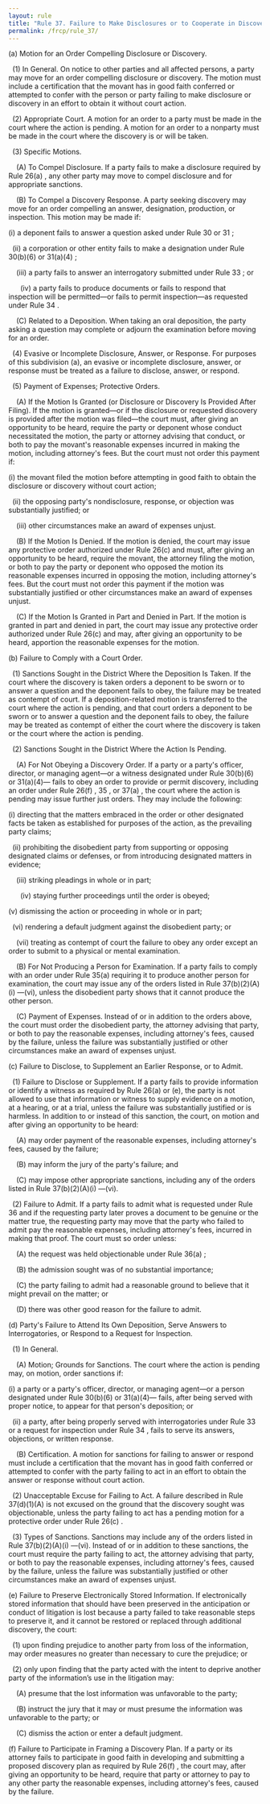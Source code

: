 ```yaml
---
layout: rule
title: "Rule 37. Failure to Make Disclosures or to Cooperate in Discovery; Sanctions"
permalink: /frcp/rule_37/
---
```


(a) Motion for an Order Compelling Disclosure or Discovery.


&nbsp;&nbsp;(1) In General. On notice to other parties and all affected persons, a party may move for an order compelling disclosure or discovery. The motion must include a certification that the movant has in good faith conferred or attempted to confer with the person or party failing to make disclosure or discovery in an effort to obtain it without court action.


&nbsp;&nbsp;(2) Appropriate Court. A motion for an order to a party must be made in the court where the action is pending. A motion for an order to a nonparty must be made in the court where the discovery is or will be taken.


&nbsp;&nbsp;(3) Specific Motions.


&nbsp;&nbsp;&nbsp;&nbsp;(A) To Compel Disclosure. If a party fails to make a disclosure required by Rule 26(a) , any other party may move to compel disclosure and for appropriate sanctions.


&nbsp;&nbsp;&nbsp;&nbsp;(B) To Compel a Discovery Response. A party seeking discovery may move for an order compelling an answer, designation, production, or inspection. This motion may be made if:


(i) a deponent fails to answer a question asked under Rule 30 or 31 ;


&nbsp;&nbsp;(ii) a corporation or other entity fails to make a designation under Rule 30(b)(6) or 31(a)(4) ;


&nbsp;&nbsp;&nbsp;&nbsp;(iii) a party fails to answer an interrogatory submitted under Rule 33 ; or


&nbsp;&nbsp;&nbsp;&nbsp;&nbsp;&nbsp;(iv) a party fails to produce documents or fails to respond that inspection will be permitted—or fails to permit inspection—as requested under Rule 34 .


&nbsp;&nbsp;&nbsp;&nbsp;(C) Related to a Deposition. When taking an oral deposition, the party asking a question may complete or adjourn the examination before moving for an order.


&nbsp;&nbsp;(4) Evasive or Incomplete Disclosure, Answer, or Response. For purposes of this subdivision (a), an evasive or incomplete disclosure, answer, or response must be treated as a failure to disclose, answer, or respond.


&nbsp;&nbsp;(5) Payment of Expenses; Protective Orders.


&nbsp;&nbsp;&nbsp;&nbsp;(A) If the Motion Is Granted (or Disclosure or Discovery Is Provided After Filing). If the motion is granted—or if the disclosure or requested discovery is provided after the motion was filed—the court must, after giving an opportunity to be heard, require the party or deponent whose conduct necessitated the motion, the party or attorney advising that conduct, or both to pay the movant's reasonable expenses incurred in making the motion, including attorney's fees. But the court must not order this payment if:


(i) the movant filed the motion before attempting in good faith to obtain the disclosure or discovery without court action;


&nbsp;&nbsp;(ii) the opposing party's nondisclosure, response, or objection was substantially justified; or


&nbsp;&nbsp;&nbsp;&nbsp;(iii) other circumstances make an award of expenses unjust.


&nbsp;&nbsp;&nbsp;&nbsp;(B) If the Motion Is Denied. If the motion is denied, the court may issue any protective order authorized under Rule 26(c) and must, after giving an opportunity to be heard, require the movant, the attorney filing the motion, or both to pay the party or deponent who opposed the motion its reasonable expenses incurred in opposing the motion, including attorney's fees. But the court must not order this payment if the motion was substantially justified or other circumstances make an award of expenses unjust.


&nbsp;&nbsp;&nbsp;&nbsp;(C) If the Motion Is Granted in Part and Denied in Part. If the motion is granted in part and denied in part, the court may issue any protective order authorized under Rule 26(c) and may, after giving an opportunity to be heard, apportion the reasonable expenses for the motion.


(b) Failure to Comply with a Court Order.


&nbsp;&nbsp;(1) Sanctions Sought in the District Where the Deposition Is Taken. If the court where the discovery is taken orders a deponent to be sworn or to answer a question and the deponent fails to obey, the failure may be treated as contempt of court. If a deposition-related motion is transferred to the court where the action is pending, and that court orders a deponent to be sworn or to answer a question and the deponent fails to obey, the failure may be treated as contempt of either the court where the discovery is taken or the court where the action is pending.


&nbsp;&nbsp;(2) Sanctions Sought in the District Where the Action Is Pending.


&nbsp;&nbsp;&nbsp;&nbsp;(A) For Not Obeying a Discovery Order. If a party or a party's officer, director, or managing agent—or a witness designated under Rule 30(b)(6) or 31(a)(4)— fails to obey an order to provide or permit discovery, including an order under Rule 26(f) , 35 , or 37(a) , the court where the action is pending may issue further just orders. They may include the following:


(i) directing that the matters embraced in the order or other designated facts be taken as established for purposes of the action, as the prevailing party claims;


&nbsp;&nbsp;(ii) prohibiting the disobedient party from supporting or opposing designated claims or defenses, or from introducing designated matters in evidence;


&nbsp;&nbsp;&nbsp;&nbsp;(iii) striking pleadings in whole or in part;


&nbsp;&nbsp;&nbsp;&nbsp;&nbsp;&nbsp;(iv) staying further proceedings until the order is obeyed;


(v) dismissing the action or proceeding in whole or in part;


&nbsp;&nbsp;(vi) rendering a default judgment against the disobedient party; or


&nbsp;&nbsp;&nbsp;&nbsp;(vii) treating as contempt of court the failure to obey any order except an order to submit to a physical or mental examination.


&nbsp;&nbsp;&nbsp;&nbsp;(B) For Not Producing a Person for Examination. If a party fails to comply with an order under Rule 35(a) requiring it to produce another person for examination, the court may issue any of the orders listed in Rule 37(b)(2)(A)(i) —(vi), unless the disobedient party shows that it cannot produce the other person.


&nbsp;&nbsp;&nbsp;&nbsp;(C) Payment of Expenses. Instead of or in addition to the orders above, the court must order the disobedient party, the attorney advising that party, or both to pay the reasonable expenses, including attorney's fees, caused by the failure, unless the failure was substantially justified or other circumstances make an award of expenses unjust.


(c) Failure to Disclose, to Supplement an Earlier Response, or to Admit.


&nbsp;&nbsp;(1) Failure to Disclose or Supplement. If a party fails to provide information or identify a witness as required by Rule 26(a) or (e), the party is not allowed to use that information or witness to supply evidence on a motion, at a hearing, or at a trial, unless the failure was substantially justified or is harmless. In addition to or instead of this sanction, the court, on motion and after giving an opportunity to be heard:


&nbsp;&nbsp;&nbsp;&nbsp;(A) may order payment of the reasonable expenses, including attorney's fees, caused by the failure;


&nbsp;&nbsp;&nbsp;&nbsp;(B) may inform the jury of the party's failure; and


&nbsp;&nbsp;&nbsp;&nbsp;(C) may impose other appropriate sanctions, including any of the orders listed in Rule 37(b)(2)(A)(i) —(vi).


&nbsp;&nbsp;(2) Failure to Admit. If a party fails to admit what is requested under Rule 36 and if the requesting party later proves a document to be genuine or the matter true, the requesting party may move that the party who failed to admit pay the reasonable expenses, including attorney's fees, incurred in making that proof. The court must so order unless:


&nbsp;&nbsp;&nbsp;&nbsp;(A) the request was held objectionable under Rule 36(a) ;


&nbsp;&nbsp;&nbsp;&nbsp;(B) the admission sought was of no substantial importance;


&nbsp;&nbsp;&nbsp;&nbsp;(C) the party failing to admit had a reasonable ground to believe that it might prevail on the matter; or


&nbsp;&nbsp;&nbsp;&nbsp;(D) there was other good reason for the failure to admit.


(d) Party's Failure to Attend Its Own Deposition, Serve Answers to Interrogatories, or Respond to a Request for Inspection.


&nbsp;&nbsp;(1) In General.


&nbsp;&nbsp;&nbsp;&nbsp;(A) Motion; Grounds for Sanctions. The court where the action is pending may, on motion, order sanctions if:


(i) a party or a party's officer, director, or managing agent—or a person designated under Rule 30(b)(6) or 31(a)(4)— fails, after being served with proper notice, to appear for that person's deposition; or


&nbsp;&nbsp;(ii) a party, after being properly served with interrogatories under Rule 33 or a request for inspection under Rule 34 , fails to serve its answers, objections, or written response.


&nbsp;&nbsp;&nbsp;&nbsp;(B) Certification. A motion for sanctions for failing to answer or respond must include a certification that the movant has in good faith conferred or attempted to confer with the party failing to act in an effort to obtain the answer or response without court action.


&nbsp;&nbsp;(2) Unacceptable Excuse for Failing to Act. A failure described in Rule 37(d)(1)(A) is not excused on the ground that the discovery sought was objectionable, unless the party failing to act has a pending motion for a protective order under Rule 26(c) .


&nbsp;&nbsp;(3) Types of Sanctions. Sanctions may include any of the orders listed in Rule 37(b)(2)(A)(i) —(vi). Instead of or in addition to these sanctions, the court must require the party failing to act, the attorney advising that party, or both to pay the reasonable expenses, including attorney's fees, caused by the failure, unless the failure was substantially justified or other circumstances make an award of expenses unjust.


(e) Failure to Preserve Electronically Stored Information. If electronically stored information that should have been preserved in the anticipation or conduct of litigation is lost because a party failed to take reasonable steps to preserve it, and it cannot be restored or replaced through additional discovery, the court:


&nbsp;&nbsp;(1) upon finding prejudice to another party from loss of the information, may order measures no greater than necessary to cure the prejudice; or


&nbsp;&nbsp;(2) only upon finding that the party acted with the intent to deprive another party of the information’s use in the litigation may:


&nbsp;&nbsp;&nbsp;&nbsp;(A) presume that the lost information was unfavorable to the party;


&nbsp;&nbsp;&nbsp;&nbsp;(B) instruct the jury that it may or must presume the information was unfavorable to the party; or


&nbsp;&nbsp;&nbsp;&nbsp;(C) dismiss the action or enter a default judgment.


(f) Failure to Participate in Framing a Discovery Plan. If a party or its attorney fails to participate in good faith in developing and submitting a proposed discovery plan as required by Rule 26(f) , the court may, after giving an opportunity to be heard, require that party or attorney to pay to any other party the reasonable expenses, including attorney's fees, caused by the failure.